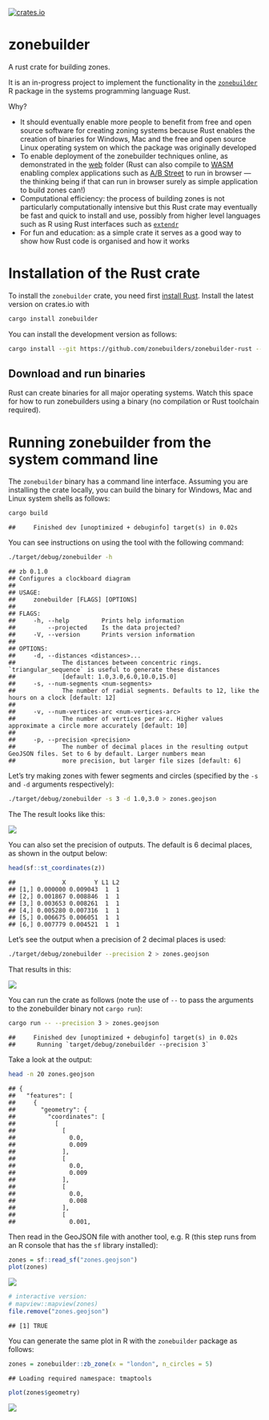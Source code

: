 
[![crates.io](https://img.shields.io/crates/v/zonebuilder.svg)](https://crates.io/crates/zonebuilder)

# zonebuilder

A rust crate for building zones.

It is an in-progress project to implement the functionality in the
[`zonebuilder`](https://zonebuilders.github.io/zonebuilder/) R package
in the systems programming language Rust.

Why?

-   It should eventually enable more people to benefit from free and
    open source software for creating zoning systems because Rust
    enables the creation of binaries for Windows, Mac and the free and
    open source Linux operating system on which the package was
    originally developed
-   To enable deployment of the zonebuilder techniques online, as
    demonstrated in the [web](web) folder (Rust can also compile to
    [WASM](https://webassembly.org/) enabling complex applications such
    as [A/B Street](https://github.com/a-b-street/abstreet) to run in
    browser — the thinking being if that can run in browser surely as
    simple application to build zones can!)
-   Computational efficiency: the process of building zones is not
    particularly computationally intensive but this Rust crate may
    eventually be fast and quick to install and use, possibly from
    higher level languages such as R using Rust interfaces such as
    [`extendr`](https://github.com/extendr/extendr)
-   For fun and education: as a simple crate it serves as a good way to
    show how Rust code is organised and how it works

# Installation of the Rust crate

To install the `zonebuilder` crate, you need first [install
Rust](https://doc.rust-lang.org/cargo/getting-started/installation.html).
Install the latest version on crates.io with

``` bash
cargo install zonebuilder
```

You can install the development version as follows:

``` bash
cargo install --git https://github.com/zonebuilders/zonebuilder-rust --branch main
```

## Download and run binaries

Rust can create binaries for all major operating systems. Watch this
space for how to run zonebuilders using a binary (no compilation or Rust
toolchain required).

# Running zonebuilder from the system command line

The `zonebuilder` binary has a command line interface. Assuming you are
installing the crate locally, you can build the binary for Windows, Mac
and Linux system shells as follows:

``` bash
cargo build
```

    ##     Finished dev [unoptimized + debuginfo] target(s) in 0.02s

You can see instructions on using the tool with the following command:

``` bash
./target/debug/zonebuilder -h
```

    ## zb 0.1.0
    ## Configures a clockboard diagram
    ## 
    ## USAGE:
    ##     zonebuilder [FLAGS] [OPTIONS]
    ## 
    ## FLAGS:
    ##     -h, --help         Prints help information
    ##         --projected    Is the data projected?
    ##     -V, --version      Prints version information
    ## 
    ## OPTIONS:
    ##     -d, --distances <distances>...
    ##             The distances between concentric rings. `triangular_sequence` is useful to generate these distances
    ##             [default: 1.0,3.0,6.0,10.0,15.0]
    ##     -s, --num-segments <num-segments>
    ##             The number of radial segments. Defaults to 12, like the hours on a clock [default: 12]
    ## 
    ##     -v, --num-vertices-arc <num-vertices-arc>
    ##             The number of vertices per arc. Higher values approximate a circle more accurately [default: 10]
    ## 
    ##     -p, --precision <precision>
    ##             The number of decimal places in the resulting output GeoJSON files. Set to 6 by default. Larger numbers mean
    ##             more precision, but larger file sizes [default: 6]

Let’s try making zones with fewer segments and circles (specified by the
`-s` and `-d` arguments respectively):

``` bash
./target/debug/zonebuilder -s 3 -d 1.0,3.0 > zones.geojson
```

The The result looks like this:

![](README_files/figure-gfm/unnamed-chunk-4-1.png)<!-- -->

You can also set the precision of outputs. The default is 6 decimal
places, as shown in the output below:

``` r
head(sf::st_coordinates(z))
```

    ##             X        Y L1 L2
    ## [1,] 0.000000 0.009043  1  1
    ## [2,] 0.001867 0.008846  1  1
    ## [3,] 0.003653 0.008261  1  1
    ## [4,] 0.005280 0.007316  1  1
    ## [5,] 0.006675 0.006051  1  1
    ## [6,] 0.007779 0.004521  1  1

Let’s see the output when a precision of 2 decimal places is used:

``` bash
./target/debug/zonebuilder --precision 2 > zones.geojson
```

That results in this:

![](README_files/figure-gfm/unnamed-chunk-7-1.png)<!-- -->

You can run the crate as follows (note the use of `--` to pass the
arguments to the zonebuilder binary not `cargo run`):

``` bash
cargo run -- --precision 3 > zones.geojson
```

    ##     Finished dev [unoptimized + debuginfo] target(s) in 0.02s
    ##      Running `target/debug/zonebuilder --precision 3`

Take a look at the output:

``` bash
head -n 20 zones.geojson
```

    ## {
    ##   "features": [
    ##     {
    ##       "geometry": {
    ##         "coordinates": [
    ##           [
    ##             [
    ##               0.0,
    ##               0.009
    ##             ],
    ##             [
    ##               0.0,
    ##               0.009
    ##             ],
    ##             [
    ##               0.0,
    ##               0.008
    ##             ],
    ##             [
    ##               0.001,

Then read in the GeoJSON file with another tool, e.g. R (this step runs
from an R console that has the `sf` library installed):

``` r
zones = sf::read_sf("zones.geojson")
plot(zones)
```

![](README_files/figure-gfm/circle-1.png)<!-- -->

``` r
# interactive version:
# mapview::mapview(zones)
file.remove("zones.geojson")
```

    ## [1] TRUE

You can generate the same plot in R with the `zonebuilder` package as
follows:

``` r
zones = zonebuilder::zb_zone(x = "london", n_circles = 5)
```

    ## Loading required namespace: tmaptools

``` r
plot(zones$geometry)
```

![](README_files/figure-gfm/rversion-1.png)<!-- -->

<!-- ## Tidy up -->
<!--
The crate template was made with the following command:

```bash
cargo new --lib zonebuilder
```

```bash
mv -v zonebuilder/* .               
# renamed 'zonebuilder/Cargo.toml' -> './Cargo.toml'
# renamed 'zonebuilder/src' -> './src'
```

Edit the .rs files in src folder.

Then run:

```bash
cargo test
```

-->
